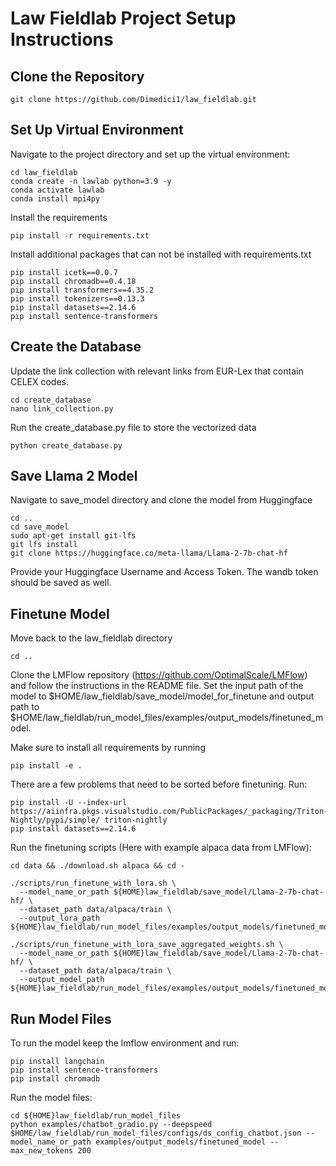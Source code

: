 # Law Fieldlab Project Setup Instructions

## Clone the Repository
```
git clone https://github.com/Dimedici1/law_fieldlab.git
```
## Set Up Virtual Environment
Navigate to the project directory and set up the virtual environment:
```
cd law_fieldlab
conda create -n lawlab python=3.9 -y
conda activate lawlab
conda install mpi4py

```
Install the requirements
```
pip install -r requirements.txt
```
Install additional packages that can not be installed with requirements.txt

```
pip install icetk==0.0.7
pip install chromadb==0.4.18
pip install transformers==4.35.2
pip install tokenizers==0.13.3
pip install datasets==2.14.6
pip install sentence-transformers

```
## Create the Database
Update the link collection with relevant links from EUR-Lex that contain CELEX codes.
```
cd create_database
nano link_collection.py
```
Run the create_database.py file to store the vectorized data
```
python create_database.py
```
## Save Llama 2 Model
Navigate to save_model directory and clone the model from Huggingface
```
cd ..
cd save_model
sudo apt-get install git-lfs
git lfs install
git clone https://huggingface.co/meta-llama/Llama-2-7b-chat-hf
```
Provide your Huggingface Username and Access Token. The wandb token should be saved as well.

## Finetune Model
Move back to the law_fieldlab directory
```
cd ..
```
Clone the LMFlow repository (https://github.com/OptimalScale/LMFlow) and follow the instructions in the README file. Set the input path of the model to $HOME/law_fieldlab/save_model/model_for_finetune and output path to $HOME/law_fieldlab/run_model_files/examples/output_models/finetuned_model.

Make sure to install all requirements by running
```
pip install -e .
```
There are a few problems that need to be sorted before finetuning. Run:

```
pip install -U --index-url https://aiinfra.pkgs.visualstudio.com/PublicPackages/_packaging/Triton-Nightly/pypi/simple/ triton-nightly
pip install datasets==2.14.6
```

Run the finetuning scripts (Here with example alpaca data from LMFlow):
```
cd data && ./download.sh alpaca && cd -

./scripts/run_finetune_with_lora.sh \
  --model_name_or_path ${HOME}law_fieldlab/save_model/Llama-2-7b-chat-hf/ \
  --dataset_path data/alpaca/train \
  --output_lora_path ${HOME}law_fieldlab/run_model_files/examples/output_models/finetuned_model

./scripts/run_finetune_with_lora_save_aggregated_weights.sh \
  --model_name_or_path ${HOME}law_fieldlab/save_model/Llama-2-7b-chat-hf/ \
  --dataset_path data/alpaca/train \
  --output_model_path ${HOME}law_fieldlab/run_model_files/examples/output_models/finetuned_model
```
## Run Model Files
To run the model keep the lmflow environment and run:
```
pip install langchain
pip install sentence-transformers
pip install chromadb
```

Run the model files:
```
cd ${HOME}law_fieldlab/run_model_files
python examples/chatbot_gradio.py --deepspeed $HOME/law_fieldlab/run_model_files/configs/ds_config_chatbot.json --model_name_or_path examples/output_models/finetuned_model --max_new_tokens 200
```
